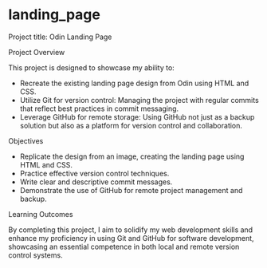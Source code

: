# landing_page

Project title: Odin Landing Page

Project Overview

This project is designed to showcase my ability to:
- Recreate the existing landing page design from Odin using HTML and CSS.
- Utilize Git for version control: Managing the project with regular commits that reflect best practices in commit messaging.
- Leverage GitHub for remote storage: Using GitHub not just as a backup solution but also as a platform for version control and collaboration.

Objectives

- Replicate the design from an image, creating the landing page using HTML and CSS. 
- Practice effective version control techniques.
- Write clear and descriptive commit messages.
- Demonstrate the use of GitHub for remote project management and backup.

Learning Outcomes

By completing this project, I aim to solidify my web development skills and enhance my proficiency in using Git and GitHub for software development, showcasing an essential competence in both local and remote version control systems.

